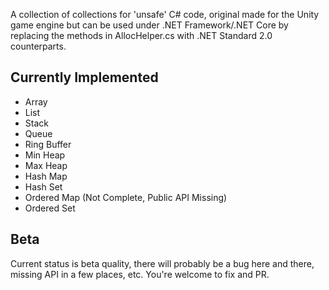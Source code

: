 A collection of collections for 'unsafe' C# code, original made for the Unity game engine but can be used under .NET Framework/.NET Core by replacing the methods in AllocHelper.cs with .NET Standard 2.0 counterparts.

## Currently Implemented

- Array
- List
- Stack
- Queue
- Ring Buffer
- Min Heap
- Max Heap
- Hash Map
- Hash Set
- Ordered Map (Not Complete, Public API Missing)
- Ordered Set

## Beta

Current status is beta quality, there will probably be a bug here and there, missing API in a few places, etc. You're welcome to fix and PR.
